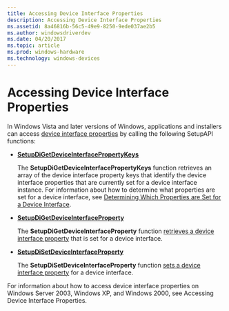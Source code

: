 ```yaml
---
title: Accessing Device Interface Properties
description: Accessing Device Interface Properties
ms.assetid: 8a46816b-56c5-49e9-8250-9ede037ae2b5
ms.author: windowsdriverdev
ms.date: 04/20/2017
ms.topic: article
ms.prod: windows-hardware
ms.technology: windows-devices
---
```


# Accessing Device Interface Properties


In Windows Vista and later versions of Windows, applications and installers can access [device interface properties](https://msdn.microsoft.com/library/windows/hardware/ff541409) by calling the following SetupAPI functions:

-   [**SetupDiGetDeviceInterfacePropertyKeys**](https://msdn.microsoft.com/library/windows/hardware/ff551959)

    The **SetupDiGetDeviceInterfacePropertyKeys** function retrieves an array of the device interface property keys that identify the device interface properties that are currently set for a device interface instance. For information about how to determine what properties are set for a device interface, see [Determining Which Properties are Set for a Device Interface](determining-which-properties-are-set-for-a-device-interface.md).

-   [**SetupDiGetDeviceInterfaceProperty**](https://msdn.microsoft.com/library/windows/hardware/ff551122)

    The **SetupDiGetDeviceInterfaceProperty** function [retrieves a device interface property](retrieving-a-device-interface-property-value.md) that is set for a device interface.

-   [**SetupDiSetDeviceInterfaceProperty**](https://msdn.microsoft.com/library/windows/hardware/ff552158)

    The **SetupDiSetDeviceInterfaceProperty** function [sets a device interface property](setting-a-device-interface-property-value.md) for a device interface.

For information about how to access device interface properties on Windows Server 2003, Windows XP, and Windows 2000, see Accessing Device Interface Properties.

 

 





